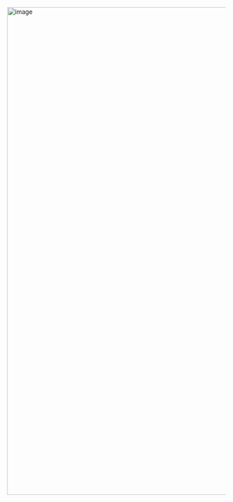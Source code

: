 <img width="1124" alt="image" src="https://user-images.githubusercontent.com/7104309/219361132-55b11a67-1b0d-4afe-bbee-120a3b1b17c3.png">
